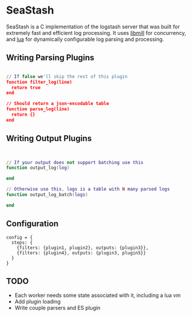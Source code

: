 # SeaStash

SeaStash is a C implementation of the logstash server that was built for extremely fast and efficient log processing. It uses [libmill](http://libmill.org/) for concurrency, and [lua](http://www.lua.org/) for dynamically configurable log parsing and processing.

## Writing Parsing Plugins
```lua

// If false we'll skip the rest of this plugin
function filter_log(line)
  return true
end

// Should return a json-encodable table
function parse_log(line)
  return {}
end
```

## Writing Output Plugins
```lua


// If your output does not support batching use this
function output_log(log)

end

// Otherwise use this, logs is a table with N many parsed logs
function output_log_batch(logs)

end
```

## Configuration
```
config = {
  steps: {
    {filters: {plugin1, plugin2}, outputs: {plugin3}},
    {filters: {plugin4}, outputs: {plugin3, plugin5}}
  }
}
```

## TODO
- Each worker needs some state associated with it, including a lua vm
- Add plugin loading
- Write couple parsers and ES plugin

